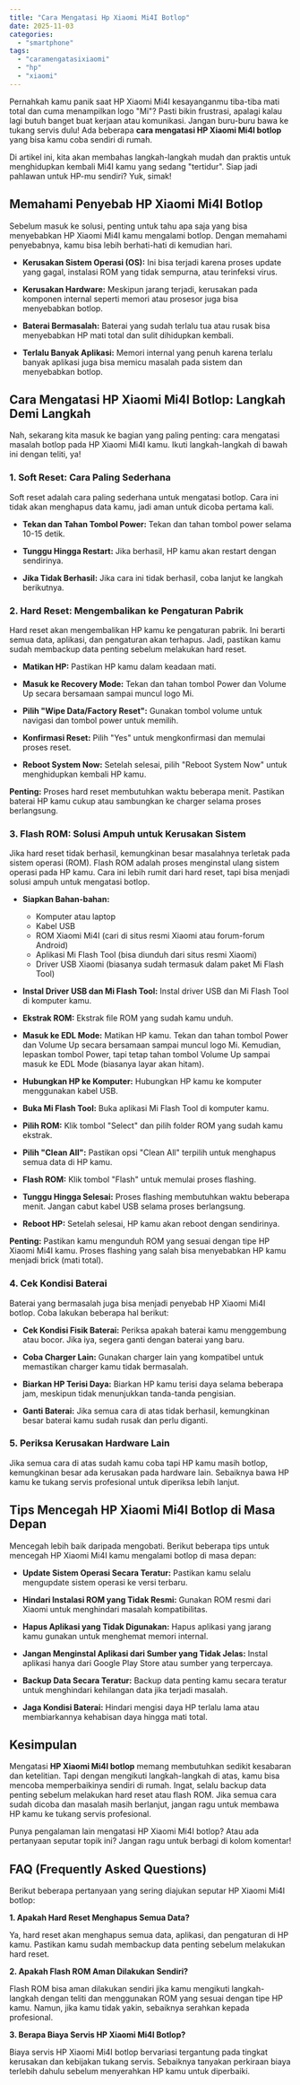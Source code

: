 ```yaml
---
title: "Cara Mengatasi Hp Xiaomi Mi4I Botlop"
date: 2025-11-03
categories: 
  - "smartphone"
tags: 
  - "caramengatasixiaomi"
  - "hp"
  - "xiaomi"
---
```


Pernahkah kamu panik saat HP Xiaomi Mi4I kesayanganmu tiba-tiba mati total dan cuma menampilkan logo "Mi"? Pasti bikin frustrasi, apalagi kalau lagi butuh banget buat kerjaan atau komunikasi. Jangan buru-buru bawa ke tukang servis dulu! Ada beberapa **cara mengatasi HP Xiaomi Mi4I botlop** yang bisa kamu coba sendiri di rumah.

Di artikel ini, kita akan membahas langkah-langkah mudah dan praktis untuk menghidupkan kembali Mi4I kamu yang sedang "tertidur". Siap jadi pahlawan untuk HP-mu sendiri? Yuk, simak!

## Memahami Penyebab HP Xiaomi Mi4I Botlop

Sebelum masuk ke solusi, penting untuk tahu apa saja yang bisa menyebabkan HP Xiaomi Mi4I kamu mengalami botlop. Dengan memahami penyebabnya, kamu bisa lebih berhati-hati di kemudian hari.

- **Kerusakan Sistem Operasi (OS):** Ini bisa terjadi karena proses update yang gagal, instalasi ROM yang tidak sempurna, atau terinfeksi virus.
    
- **Kerusakan Hardware:** Meskipun jarang terjadi, kerusakan pada komponen internal seperti memori atau prosesor juga bisa menyebabkan botlop.
    
- **Baterai Bermasalah:** Baterai yang sudah terlalu tua atau rusak bisa menyebabkan HP mati total dan sulit dihidupkan kembali.
    
- **Terlalu Banyak Aplikasi:** Memori internal yang penuh karena terlalu banyak aplikasi juga bisa memicu masalah pada sistem dan menyebabkan botlop.
    

## Cara Mengatasi HP Xiaomi Mi4I Botlop: Langkah Demi Langkah

Nah, sekarang kita masuk ke bagian yang paling penting: cara mengatasi masalah botlop pada HP Xiaomi Mi4I kamu. Ikuti langkah-langkah di bawah ini dengan teliti, ya!

### 1\. Soft Reset: Cara Paling Sederhana

Soft reset adalah cara paling sederhana untuk mengatasi botlop. Cara ini tidak akan menghapus data kamu, jadi aman untuk dicoba pertama kali.

- **Tekan dan Tahan Tombol Power:** Tekan dan tahan tombol power selama 10-15 detik.
    
- **Tunggu Hingga Restart:** Jika berhasil, HP kamu akan restart dengan sendirinya.
    
- **Jika Tidak Berhasil:** Jika cara ini tidak berhasil, coba lanjut ke langkah berikutnya.
    

### 2\. Hard Reset: Mengembalikan ke Pengaturan Pabrik

Hard reset akan mengembalikan HP kamu ke pengaturan pabrik. Ini berarti semua data, aplikasi, dan pengaturan akan terhapus. Jadi, pastikan kamu sudah membackup data penting sebelum melakukan hard reset.

- **Matikan HP:** Pastikan HP kamu dalam keadaan mati.
    
- **Masuk ke Recovery Mode:** Tekan dan tahan tombol Power dan Volume Up secara bersamaan sampai muncul logo Mi.
    
- **Pilih "Wipe Data/Factory Reset":** Gunakan tombol volume untuk navigasi dan tombol power untuk memilih.
    
- **Konfirmasi Reset:** Pilih "Yes" untuk mengkonfirmasi dan memulai proses reset.
    
- **Reboot System Now:** Setelah selesai, pilih "Reboot System Now" untuk menghidupkan kembali HP kamu.
    

**Penting:** Proses hard reset membutuhkan waktu beberapa menit. Pastikan baterai HP kamu cukup atau sambungkan ke charger selama proses berlangsung.

### 3\. Flash ROM: Solusi Ampuh untuk Kerusakan Sistem

Jika hard reset tidak berhasil, kemungkinan besar masalahnya terletak pada sistem operasi (ROM). Flash ROM adalah proses menginstal ulang sistem operasi pada HP kamu. Cara ini lebih rumit dari hard reset, tapi bisa menjadi solusi ampuh untuk mengatasi botlop.

- **Siapkan Bahan-bahan:**
    
    - Komputer atau laptop
    - Kabel USB
    - ROM Xiaomi Mi4I (cari di situs resmi Xiaomi atau forum-forum Android)
    - Aplikasi Mi Flash Tool (bisa diunduh dari situs resmi Xiaomi)
    - Driver USB Xiaomi (biasanya sudah termasuk dalam paket Mi Flash Tool)
- **Instal Driver USB dan Mi Flash Tool:** Instal driver USB dan Mi Flash Tool di komputer kamu.
    
- **Ekstrak ROM:** Ekstrak file ROM yang sudah kamu unduh.
    
- **Masuk ke EDL Mode:** Matikan HP kamu. Tekan dan tahan tombol Power dan Volume Up secara bersamaan sampai muncul logo Mi. Kemudian, lepaskan tombol Power, tapi tetap tahan tombol Volume Up sampai masuk ke EDL Mode (biasanya layar akan hitam).
    
- **Hubungkan HP ke Komputer:** Hubungkan HP kamu ke komputer menggunakan kabel USB.
    
- **Buka Mi Flash Tool:** Buka aplikasi Mi Flash Tool di komputer kamu.
    
- **Pilih ROM:** Klik tombol "Select" dan pilih folder ROM yang sudah kamu ekstrak.
    
- **Pilih "Clean All":** Pastikan opsi "Clean All" terpilih untuk menghapus semua data di HP kamu.
    
- **Flash ROM:** Klik tombol "Flash" untuk memulai proses flashing.
    
- **Tunggu Hingga Selesai:** Proses flashing membutuhkan waktu beberapa menit. Jangan cabut kabel USB selama proses berlangsung.
    
- **Reboot HP:** Setelah selesai, HP kamu akan reboot dengan sendirinya.
    

**Penting:** Pastikan kamu mengunduh ROM yang sesuai dengan tipe HP Xiaomi Mi4I kamu. Proses flashing yang salah bisa menyebabkan HP kamu menjadi brick (mati total).

### 4\. Cek Kondisi Baterai

Baterai yang bermasalah juga bisa menjadi penyebab HP Xiaomi Mi4I botlop. Coba lakukan beberapa hal berikut:

- **Cek Kondisi Fisik Baterai:** Periksa apakah baterai kamu menggembung atau bocor. Jika iya, segera ganti dengan baterai yang baru.
    
- **Coba Charger Lain:** Gunakan charger lain yang kompatibel untuk memastikan charger kamu tidak bermasalah.
    
- **Biarkan HP Terisi Daya:** Biarkan HP kamu terisi daya selama beberapa jam, meskipun tidak menunjukkan tanda-tanda pengisian.
    
- **Ganti Baterai:** Jika semua cara di atas tidak berhasil, kemungkinan besar baterai kamu sudah rusak dan perlu diganti.
    

### 5\. Periksa Kerusakan Hardware Lain

Jika semua cara di atas sudah kamu coba tapi HP kamu masih botlop, kemungkinan besar ada kerusakan pada hardware lain. Sebaiknya bawa HP kamu ke tukang servis profesional untuk diperiksa lebih lanjut.

## Tips Mencegah HP Xiaomi Mi4I Botlop di Masa Depan

Mencegah lebih baik daripada mengobati. Berikut beberapa tips untuk mencegah HP Xiaomi Mi4I kamu mengalami botlop di masa depan:

- **Update Sistem Operasi Secara Teratur:** Pastikan kamu selalu mengupdate sistem operasi ke versi terbaru.
    
- **Hindari Instalasi ROM yang Tidak Resmi:** Gunakan ROM resmi dari Xiaomi untuk menghindari masalah kompatibilitas.
    
- **Hapus Aplikasi yang Tidak Digunakan:** Hapus aplikasi yang jarang kamu gunakan untuk menghemat memori internal.
    
- **Jangan Menginstal Aplikasi dari Sumber yang Tidak Jelas:** Instal aplikasi hanya dari Google Play Store atau sumber yang terpercaya.
    
- **Backup Data Secara Teratur:** Backup data penting kamu secara teratur untuk menghindari kehilangan data jika terjadi masalah.
    
- **Jaga Kondisi Baterai:** Hindari mengisi daya HP terlalu lama atau membiarkannya kehabisan daya hingga mati total.
    

## Kesimpulan

Mengatasi **HP Xiaomi Mi4I botlop** memang membutuhkan sedikit kesabaran dan ketelitian. Tapi dengan mengikuti langkah-langkah di atas, kamu bisa mencoba memperbaikinya sendiri di rumah. Ingat, selalu backup data penting sebelum melakukan hard reset atau flash ROM. Jika semua cara sudah dicoba dan masalah masih berlanjut, jangan ragu untuk membawa HP kamu ke tukang servis profesional.

Punya pengalaman lain mengatasi HP Xiaomi Mi4I botlop? Atau ada pertanyaan seputar topik ini? Jangan ragu untuk berbagi di kolom komentar!

## FAQ (Frequently Asked Questions)

Berikut beberapa pertanyaan yang sering diajukan seputar HP Xiaomi Mi4I botlop:

**1\. Apakah Hard Reset Menghapus Semua Data?**

Ya, hard reset akan menghapus semua data, aplikasi, dan pengaturan di HP kamu. Pastikan kamu sudah membackup data penting sebelum melakukan hard reset.

**2\. Apakah Flash ROM Aman Dilakukan Sendiri?**

Flash ROM bisa aman dilakukan sendiri jika kamu mengikuti langkah-langkah dengan teliti dan menggunakan ROM yang sesuai dengan tipe HP kamu. Namun, jika kamu tidak yakin, sebaiknya serahkan kepada profesional.

**3\. Berapa Biaya Servis HP Xiaomi Mi4I Botlop?**

Biaya servis HP Xiaomi Mi4I botlop bervariasi tergantung pada tingkat kerusakan dan kebijakan tukang servis. Sebaiknya tanyakan perkiraan biaya terlebih dahulu sebelum menyerahkan HP kamu untuk diperbaiki.
